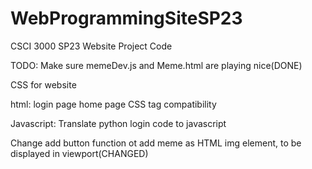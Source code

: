 # WebProgrammingSiteSP23
CSCI 3000 SP23 Website Project Code

TODO:
Make sure memeDev.js and Meme.html are playing nice(DONE)

CSS for website

html:
login page
home page
CSS tag compatibility

Javascript:
Translate python login code to javascript

Change add button function ot add meme as HTML img element, to be displayed in viewport(CHANGED)





